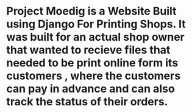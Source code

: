 # Project Moedig is a Website Built using Django For Printing Shops. It was built for an actual shop owner that wanted to recieve files that needed to be print online form its customers , where the customers can pay in advance and can also track the status of their orders.
